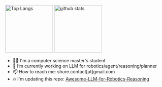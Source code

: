

<p align="left"> 
  <img alt="Top Langs" height="150px" src="https://github-readme-stats.vercel.app/api/top-langs/?username=shure-dev&layout=compact&show_icons=true&theme=onedark" />
  <img alt="github stats" height="150px" src="https://github-readme-stats.vercel.app/api?username=shure-dev&theme=onedark&show_icons=ture" />
</p>

<!-- [![trophy](https://github-profile-trophy.vercel.app/?username=shure-dev)](https://github.com/ryo-ma/github-profile-trophy) -->


<!--
**shure-dev/shure-dev** is a ✨ _special_ ✨ repository because its `README.md` (this file) appears on your GitHub profile.

Here are some ideas to get you started:
-->
- 👨‍🎓 I'm a computer science master's student
- 🔭 I’m currently working on LLM for robotics/agent/reasoning/planner
- 📫 How to reach me: shure.contact[at]gmail.com
- 🔥 I'm updating this repo: [Awesome-LLM-for-Robotics-Reasoning](https://github.com/shure-dev/Awesome-LLM-for-Robotics-Reasoning)
